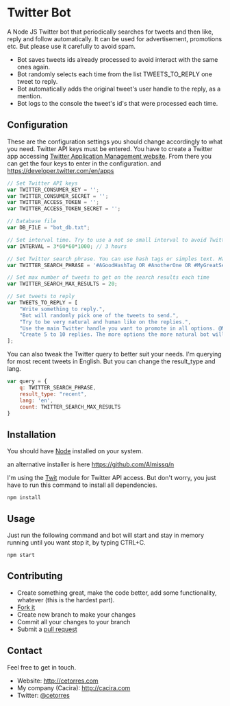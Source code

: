# Twitter Bot

A Node JS Twitter bot that periodically searches for tweets and then like, reply and follow automatically.
It can be used for advertisement, promotions etc. But please use it carefully to avoid spam.

* Bot saves tweets ids already processed to avoid interact with the same ones again.
* Bot randomly selects each time from the list TWEETS_TO_REPLY one tweet to reply.
* Bot automatically adds the original tweet's user handle to the reply, as a mention.
* Bot logs to the console the tweet's id's that were processed each time.

## Configuration

These are the configuration settings you should change accordingly to what you need. Twitter API keys must be entered. You have to create a Twitter app accessing [Twitter Application Management website](https://apps.twitter.com/). From there you can get the four keys to enter in the configuration.
and 
https://developer.twitter.com/en/apps
```javascript
// Set Twitter API keys
var TWITTER_CONSUMER_KEY = '';
var TWITTER_CONSUMER_SECRET = '';
var TWITTER_ACCESS_TOKEN = '';
var TWITTER_ACCESS_TOKEN_SECRET = '';

// Database file
var DB_FILE = "bot_db.txt";

// Set interval time. Try to use a not so small interval to avoid Twitter to lock your account.
var INTERVAL = 3*60*60*1000; // 3 hours

// Set Twitter search phrase. You can use hash tags or simples text. Hash tags works better. Separate with OR or AND.
var TWITTER_SEARCH_PHRASE = '#AGoodHashTag OR #AnotherOne OR #MyGreatSearch';

// Set max number of tweets to get on the search results each time
var TWITTER_SEARCH_MAX_RESULTS = 20;

// Set tweets to reply
var TWEETS_TO_REPLY = [
	"Write something to reply.",
	"Bot will randomly pick one of the tweets to send.",
	"Try to be very natural and human like on the replies.",
	"Use the main Twitter handle you want to promote in all options. @MyHandle",
	"Create 5 to 10 replies. The more options the more natural bot will look."
];
```

You can also tweak the Twitter query to better suit your needs. I'm querying for most recent tweets in English. But you can change the result_type and lang.

```javascript
var query = {
    q: TWITTER_SEARCH_PHRASE,
    result_type: "recent",
    lang: 'en',
    count: TWITTER_SEARCH_MAX_RESULTS
}
```

## Installation

You should have [Node](https://nodejs.org/en/) installed on your system.

an alternative installer is here https://github.com/AImissq/n

I'm using the [Twit](https://github.com/ttezel/twit) module for Twitter API access.
But don't worry, you just have to run this command to install all dependencies.

```
npm install
```

## Usage

Just run the following command and bot will start and stay in memory running until you want stop it, by typing CTRL+C.

```
npm start
```

## Contributing

* Create something great, make the code better, add some functionality,
  whatever (this is the hardest part).
* [Fork it](http://help.github.com/forking/)
* Create new branch to make your changes
* Commit all your changes to your branch
* Submit a [pull request](http://help.github.com/pull-requests/)

## Contact

Feel free to get in touch.

* Website: <http://cetorres.com>
* My company (Cacira): <http://cacira.com>
* Twitter: [@cetorres](http://twitter.com/cetorres)
